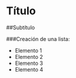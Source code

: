# Título

##Subtítulo

###Creación de una lista:

- Elemento 1
- Elemento 2
- Elemento 3
- Elemento 4

